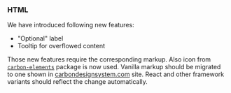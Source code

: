 ### HTML

We have introduced following new features:

- "Optional" label
- Tooltip for overflowed content

Those new features require the corresponding markup. Also icon from [`carbon-elements`](https://github.com/IBM/carbon-elements) package is now used. Vanilla markup should be migrated to one shown in [carbondesignsystem.com](https://next.carbondesignsystem.com/components/progress-indicator/code) site. React and other framework variants should reflect the change automatically.
